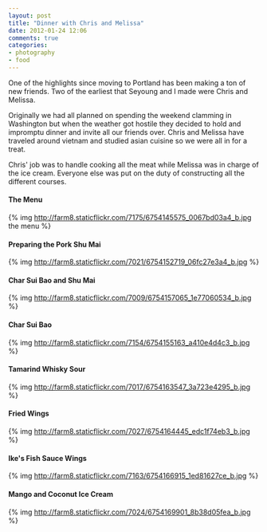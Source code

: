 ```yaml
---
layout: post
title: "Dinner with Chris and Melissa"
date: 2012-01-24 12:06
comments: true
categories: 
- photography
- food
---
```


One of the highlights since moving to Portland has been making a ton of
new friends. Two of the earliest that Seyoung and I made were Chris and
Melissa.

Originally we had all planned on spending the weekend clamming in
Washington but when the weather got hostile they decided to hold and
impromptu dinner and invite all our friends over. Chris and Melissa have
traveled around vietnam and studied asian cuisine so we were all in for
a treat.

Chris' job was to handle cooking all the meat while Melissa was in
charge of the ice cream. Everyone else was put on the duty of
constructing all the different courses.

#### The Menu
{% img http://farm8.staticflickr.com/7175/6754145575_0067bd03a4_b.jpg the menu %}

#### Preparing the Pork Shu Mai
{% img http://farm8.staticflickr.com/7021/6754152719_06fc27e3a4_b.jpg %}

#### Char Sui Bao and Shu Mai
{% img http://farm8.staticflickr.com/7009/6754157065_1e77060534_b.jpg %}

#### Char Sui Bao
{% img http://farm8.staticflickr.com/7154/6754155163_a410e4d4c3_b.jpg %}

#### Tamarind Whisky Sour
{% img http://farm8.staticflickr.com/7017/6754163547_3a723e4295_b.jpg %}

#### Fried Wings
{% img http://farm8.staticflickr.com/7027/6754164445_edc1f74eb3_b.jpg %}

#### Ike's Fish Sauce Wings
{% img http://farm8.staticflickr.com/7163/6754166915_1ed81627ce_b.jpg %}

#### Mango and Coconut Ice Cream
{% img http://farm8.staticflickr.com/7024/6754169901_8b38d05fea_b.jpg %}
